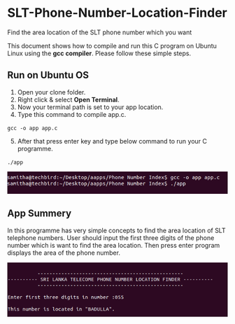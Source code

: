 # SLT-Phone-Number-Location-Finder
Find the area location of the SLT phone number which you want

This document shows how to compile and run this C program on Ubuntu Linux using the **gcc compiler**. Please follow these simple steps.

## Run on Ubuntu OS

1. Open your clone folder. 
2. Right click & select **Open Terminal**. 
3. Now your terminal path is set to your app location.
4. Type this command to compile app.c. 
```
gcc -o app app.c
```
5. After that press enter key and type below command to run your C programme.
```
./app
```
<img src="img/app_run.png">



## App Summery
In this programme has very simple concepts to find the area location of SLT telephone numbers. User should input the first three digits of the phone number which is want to find the area location. Then press enter program displays the area of the phone number.

<img src="img/app_interface.png">
